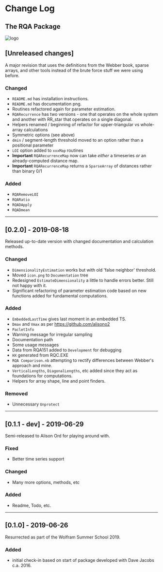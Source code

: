 # Change Log

## The RQA Package

![logo](RQA/Documentation/icon.png)

<!--
## Types of changes

- `Added` for new features.
- `Changed` for changes in existing functionality.
- `Deprecated` for soon-to-be removed features.
- `Removed` for now removed features.
- `Fixed` for any bug fixes.
- `Security` in case of vulnerabilities. 
-->

## [Unreleased changes]

A major revision that uses the definitions from the Webber book, sparse arrays, and other tools instead of the brute force stuff we were using before.

### Changed

- `README.md` has installation instructions.
- `README.md` has documentation png.
- Routines refactored again for parameter estimation.
- `RQARecurrence` has two versions - one that operates on the whole system and another with RR_star that operates on a single diagonal.
- Helpers renamed / beginning of refactor for upper-triangular vs whole-array calculations
- Symmetric options (see above)
- `dmin` / segment-length threshold moved to an option rather than a positional parameter
- `LOI` option added to `xxxMap` routines
- **Important** `RQARecurrenceMap` now can take _either_ a timeseries _or_ an already-computed distance map.
- **Important** `RQARecurrenceMap` returns a `SparseArray` of distances rather than binary 0/1

### Added

- `RQARemoveLOI`
- `RQARatio`
- `RQADApply`
- `RQADmean`

***

## [0.2.0] - 2019-08-18

Released up-to-date version with changed documentation and calculation methods.

### Changed

- `DimensionalityEstimation` works but with old 'false neighbor' threshold.
- Moved `icon.png` to `Documentation` tree
- Redesigned `EstimateDimensionality` a little to handle errors better. Still not happy with it.
- Significant refactoring of parameter estimation code based on new functions added for fundamental computations.

### Added

- `EmbeddedLastTime` gives last moment in an embedded TS.
- `Dmax` and `Vmax` as per <https://github.com/alisono2>
- `PacletInfo`
- Warning message for irregular sampling
- Documentation path
- Some usage messages
- Data from RQA151 added to `Development` for debugging
- `HX` generated from RQC.EXE
- `RQA Comparison.nb` attempting to rectify differences between Webber's approach and mine.
- `VerticalLengths`, `DiagonalLengths`, etc added since they act as foundations for computations.
- Helpers for array shape, line and point finders.

### Removed

- Unnecessary `Unprotect`

***

## [0.1.1 - dev] - 2019-06-29

Semi-released to Alison Ord for playing around with.

### Fixed

- Better time series support

### Changed

- Many more options, methods, etc

### Added

- Readme, Todo, etc.

***

## [0.1.0] - 2019-06-26

Resurrected as part of the Wolfram Summer School 2019.

### Added

- initial check-in based on start of package developed with Dave Jacobs c.a. 2016.

